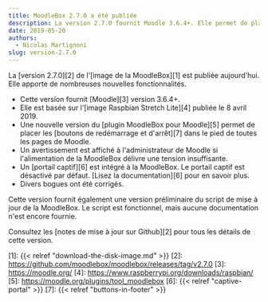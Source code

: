 ```yaml
---
title: MoodleBox 2.7.0 a été publiée
description: La version 2.7.0 fournit Moodle 3.6.4+. Elle permet de placer les boutons de redémarrage et d'arrêt dans toutes les pages de Moodle.
date: 2019-05-20
authors:
  - Nicolas Martignoni
slug: version-2.7.0
---
```


La [version 2.7.0][2] de l'[image  de la MoodleBox][1] est publiée aujourd'hui. Elle apporte de nombreuses nouvelles fonctionnalités.

  - Cette version fournit [Moodle][3] version 3.6.4+.
  - Elle est basée sur l'[image Raspbian Stretch Lite][4] publiée le 8 avril 2019.
  - Une nouvelle version du [plugin MoodleBox pour Moodle][5] permet de placer les [boutons de redémarrage et d'arrêt][7] dans le pied de toutes les pages de Moodle.
  - Un avertissement est affiché à l'administrateur de Moodle si l'alimentation de la MoodleBox délivre une tension insuffisante.
  - Un [portail captif][6] est intégré à la MoodleBox. Le portail captif est désactivé par défaut. [Lisez la documentation][6] pour en savoir plus.
  - Divers bogues ont été corrigés.

Cette version fournit également une version préliminaire du script de mise à jour de la MoodleBox. Le script est fonctionnel, mais aucune documentation n'est encore fournie.

Consultez les [notes de mise à jour sur Github][2] pour tous les détails de cette version.

 [1]: {{< relref "download-the-disk-image.md" >}}
 [2]: https://github.com/moodlebox/moodlebox/releases/tag/v2.7.0
 [3]: https://moodle.org/
 [4]: https://www.raspberrypi.org/downloads/raspbian/
 [5]: https://moodle.org/plugins/tool_moodlebox
 [6]: {{< relref "captive-portal" >}}
 [7]: {{< relref "buttons-in-footer" >}}
